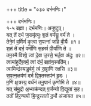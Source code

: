 +++
title = "०३० दर्भमणिः।"

+++
दर्भमणिः।  
१-५ ब्रह्मा। दर्भमणिः। अनुष्टुप्।  
यत् ते॑ दर्भ ज॒रामृ॑त्युः श॒तं वर्म॑सु॒ वर्म॑ ते ।  
तेने॒मं व॒र्मिणं॑ कृ॒त्वा स॒पत्नां॑ जहि वी॒र्यैः ॥१॥  
श॒तं ते॑ दर्भ॒ वर्मा॑णि स॒हस्रं॑ वी॒र्या॑णि ते ।  
तम॒स्मै विश्वे॒ त्वां दे॒वा ज॒रसे॒ भर्त॒वा अ॑दुः ॥२॥  
त्वामा॑हुर्देव॒वर्म॒ त्वां द॑र्भ॒ ब्रह्म॑ण॒स्पति॑म्।  
त्वामिन्द्र॑स्याहु॒र्वर्म॒ त्वं रा॒ष्ट्राणि॑ रक्षसि ॥३॥  
स॒प॒त्न॒क्षय॑णं दर्भ द्विष॒तस्तप॑नं हृ॒दः ।  
म॒णिं क्ष॒त्रस्य॒ वर्ध॑नं तनू॒पानं॑ कृणोमि ते ॥४॥  
यत् स॑मु॒द्रो अ॒भ्यक्र॑न्दत् प॒र्जन्यो॑ वि॒द्युता॑ स॒ह।  
ततो॑ हिर॒ण्ययो॑ बि॒न्दुस्ततो॑ द॒र्भो अ॑जायत ॥५॥